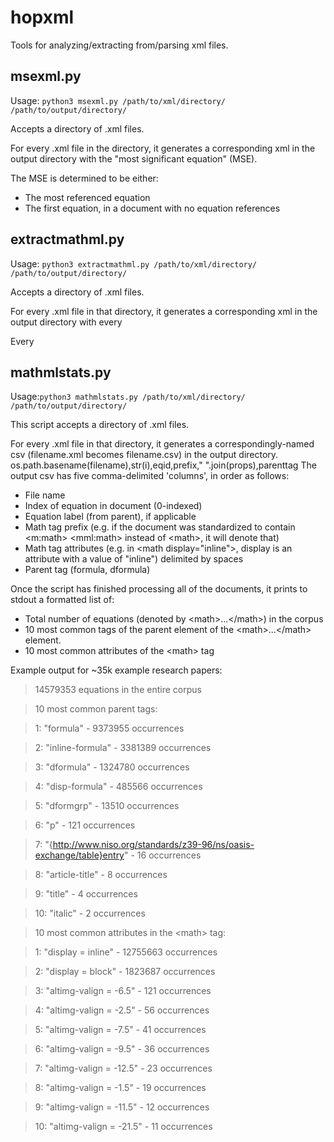 # hopxml
Tools for analyzing/extracting from/parsing xml files.

## msexml.py

Usage: `python3 msexml.py /path/to/xml/directory/ /path/to/output/directory/`

Accepts a directory of .xml files.

For every .xml file in the directory, it generates a corresponding xml in the output directory with the "most significant equation" (MSE).

The MSE is determined to be either:
* The most referenced equation
* The first equation, in a document with no equation references

## extractmathml.py

Usage: `python3 extractmathml.py /path/to/xml/directory/ /path/to/output/directory/`

Accepts a directory of .xml files.

For every .xml file in that directory, it generates a corresponding xml in the output directory with every <math> statement in the document.

Every <math> statement has its own xmlns referencing the LaTeXML standard, and should automatically render correctly in Firefox.

## mathmlstats.py

Usage:`python3 mathmlstats.py /path/to/xml/directory/ /path/to/output/directory/`

This script accepts a directory of .xml files.

For every .xml file in that directory, it generates a correspondingly-named csv (filename.xml becomes filename.csv) in the output directory.
os.path.basename(filename),str(i),eqid,prefix," ".join(props),parenttag
The output csv has five comma-delimited 'columns', in order as follows:
* File name
* Index of equation in document (0-indexed)
* Equation label (from parent), if applicable
* Math tag prefix (e.g. if the document was standardized to contain &lt;m:math&gt; &lt;mml:math&gt; instead of &lt;math&gt;, it will denote that)
* Math tag attributes (e.g. in &lt;math display="inline"&gt;, display is an attribute with a value of "inline") delimited by spaces
* Parent tag (formula, dformula)

Once the script has finished processing all of the documents, it prints to stdout a formatted list of:
* Total number of equations (denoted by &lt;math&gt;...&lt;/math&gt;) in the corpus
* 10 most common tags of the parent element of the &lt;math&gt;...&lt;/math&gt; element.
* 10 most common attributes of the &lt;math&gt; tag

Example output for ~35k example research papers:

> 14579353 equations in the entire corpus

> 10 most common parent tags:

> 1: "formula" - 9373955 occurrences

> 2: "inline-formula" - 3381389 occurrences

> 3: "dformula" - 1324780 occurrences

> 4: "disp-formula" - 485566 occurrences

> 5: "dformgrp" - 13510 occurrences

> 6: "p" - 121 occurrences

> 7: "{http://www.niso.org/standards/z39-96/ns/oasis-exchange/table}entry" - 16 occurrences

> 8: "article-title" - 8 occurrences

> 9: "title" - 4 occurrences

> 10: "italic" - 2 occurrences

> 10 most common attributes in the &lt;math&gt; tag:

> 1: "display = inline" - 12755663 occurrences

> 2: "display = block" - 1823687 occurrences

> 3: "altimg-valign = -6.5" - 121 occurrences

> 4: "altimg-valign = -2.5" - 56 occurrences

> 5: "altimg-valign = -7.5" - 41 occurrences

> 6: "altimg-valign = -9.5" - 36 occurrences

> 7: "altimg-valign = -12.5" - 23 occurrences

> 8: "altimg-valign = -1.5" - 19 occurrences

> 9: "altimg-valign = -11.5" - 12 occurrences

> 10: "altimg-valign = -21.5" - 11 occurrences
